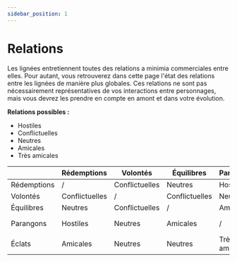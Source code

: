 ```yaml
---
sidebar_position: 1
---
```


# Relations

Les lignées entretiennent toutes des relations a minimia commerciales entre elles. Pour autant, vous retrouverez dans cette page l'état des relations entre les lignées de manière plus globales. Ces relations ne sont pas nécessairement représentatives de vos interactions entre personnages, mais vous devrez les prendre en compte en amont et dans votre évolution.

**Relations possibles :**

- Hostiles
- Conflictuelles
- Neutres
- Amicales
- Très amicales

|  | Rédemptions | Volontés | Équilibres | Parangons | Éclats |
| --- | --- | --- | --- | --- | --- |
| Rédemptions | / | Conflictuelles | Neutres | Hostiles | Amicales |
| Volontés | Conflictuelles | / | Conflictuelles | Neutres | Neutres |
| Équilibres | Neutres | Conflictuelles | / | Amicales | Neutres |
| Parangons | Hostiles | Neutres | Amicales | / | Très amicales |
| Éclats | Amicales | Neutres | Neutres | Très amicales | / |
